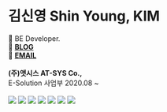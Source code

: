 # 김신영 Shin Young, KIM
:pushpin: BE Developer. <br>
:paperclip: **[BLOG](https://velog.io/@sy_keem)** <br>
:calling: **[EMAIL](keemsy112@gmail.com)** <br><br>
**(주)앳시스 AT-SYS Co.,** <br>
E-Solution 사업부 2020.08 ~ <br><br>
<img src="https://img.shields.io/badge/-Java-007396?style=flat-square&logo=Java&logoColor=white"/>
<img src="https://img.shields.io/badge/-Spirng-6DB33F?style=flat-square&logo=Spring&logoColor=white"/>
<img src="https://img.shields.io/badge/-JavaScript-F7DF1E?style=flat-square&logo=JavaScript&logoColor=white"/>
<img src="https://img.shields.io/badge/-HTML5-E34F26?style=flat-square&logo=HTML5&logoColor=white"/>
<img src="https://img.shields.io/badge/-CSS3-1572B6?style=flat-square&logo=CSS3&logoColor=white"/>
<img src="https://img.shields.io/badge/-Oracle-F80000?style=flat-square&logo=Oracle&logoColor=white"/>
<img src="https://img.shields.io/badge/-MySQL-4479A1?style=flat-square&logo=MySQL&logoColor=white"/>
